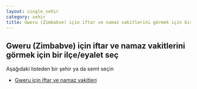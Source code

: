 ```yaml
---
layout: single_sehir
category: sehir
title: Gweru (Zimbabve) için iftar ve namaz vakitlerini görmek için bir ilçe/eyalet seç
---
```



## Gweru (Zimbabve) için iftar ve namaz vakitlerini görmek için bir ilçe/eyalet seç

Aşağıdaki listeden bir şehir ya da semt seçin


* [Gweru için iftar ve namaz vakitleri](/iftar.html?sehir=Gweru&ulke=Zimbabve&state=Gweru)
